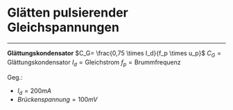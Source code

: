 # Glätten pulsierender Gleichspannungen
___
**Glättungskondensator**
$C_G= \frac{0,75 \times I_d}{f_p \times u_p}$
$C_G= \text{Glättungskondensator}$
$I_d= \text{Gleichstrom}$
$f_p= \text{Brummfrequenz}$


Geg.:
- $I_d=200mA$
- $Brückenspannung=100mV$


